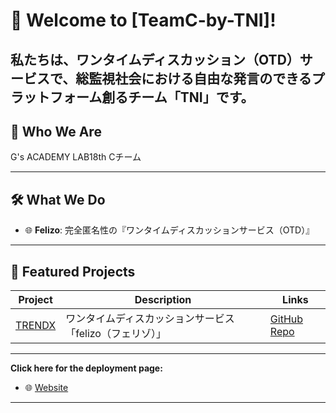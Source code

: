 # 🌟 Welcome to [TeamC-by-TNI]!

私たちは、ワンタイムディスカッション（OTD）サービスで、総監視社会における自由な発言のできるプラットフォーム創るチーム「TNI」です。
---

## 👱 Who We Are

G's ACADEMY LAB18th Cチーム

---


## 🛠️ What We Do

- 🌐 **Felizo**: 完全匿名性の『ワンタイムディスカッションサービス（OTD）』

---

## 🚀 Featured Projects

| Project | Description | Links |
|---------|-------------|-------|
| [TRENDX](***)| ワンタイムディスカッションサービス「felizo（フェリゾ）」 | [GitHub Repo](https://github.com/organization/***) |

---

**Click here for the deployment page:**
- 🌐 [Website](https://***)
---
